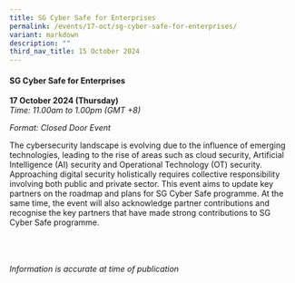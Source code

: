 ```yaml
---
title: SG Cyber Safe for Enterprises
permalink: /events/17-oct/sg-cyber-safe-for-enterprises/
variant: markdown
description: ""
third_nav_title: 15 October 2024
---
```

#### **SG Cyber Safe for Enterprises**

**17 October 2024 (Thursday)**  
*Time: 11.00am to 1.00pm (GMT +8)*

*Format: Closed Door Event*

The cybersecurity landscape is evolving due to the influence of emerging technologies, leading to the rise of areas such as cloud security, Artificial Intelligence (AI) security and Operational Technology (OT) security. Approaching digital security holistically requires collective responsibility involving both public and private sector. This event aims to update key partners on the roadmap and plans for SG Cyber Safe programme. At the same time, the event will also acknowledge partner contributions and recognise the key partners that have made strong contributions to SG Cyber Safe programme.

<br><br><br>
*Information is accurate at time of publication*